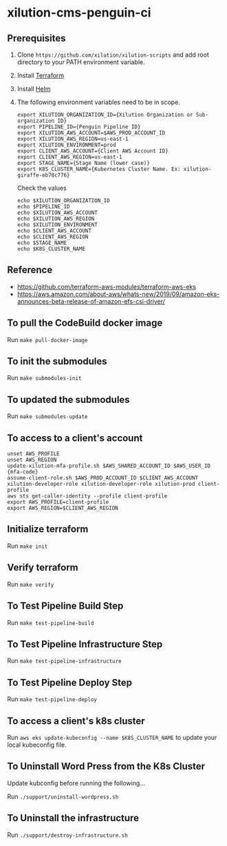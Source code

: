 # xilution-cms-penguin-ci

## Prerequisites

1. Clone `https://github.com/xilution/xilution-scripts` and add root directory to your PATH environment variable.
1. Install [Terraform](https://www.terraform.io/)
1. Install [Helm](https://helm.sh/)
1. The following environment variables need to be in scope.
    ```
    export XILUTION_ORGANIZATION_ID={Xilution Organization or Sub-organization ID}
    export PIPELINE_ID={Penguin Pipeline ID}
    export XILUTION_AWS_ACCOUNT=$AWS_PROD_ACCOUNT_ID
    export XILUTION_AWS_REGION=us-east-1
    export XILUTION_ENVIRONMENT=prod
    export CLIENT_AWS_ACCOUNT={Client AWS Account ID}
    export CLIENT_AWS_REGION=us-east-1
    export STAGE_NAME={Stage Name (lower case)}
    export K8S_CLUSTER_NAME={Kubernetes Cluster Name. Ex: xilution-giraffe-eb78c776}
    
    ```

    Check the values
    ```
    echo $XILUTION_ORGANIZATION_ID
    echo $PIPELINE_ID
    echo $XILUTION_AWS_ACCOUNT
    echo $XILUTION_AWS_REGION
    echo $XILUTION_ENVIRONMENT
    echo $CLIENT_AWS_ACCOUNT
    echo $CLIENT_AWS_REGION
    echo $STAGE_NAME
    echo $K8S_CLUSTER_NAME
    
    ```

## Reference

* https://github.com/terraform-aws-modules/terraform-aws-eks
* https://aws.amazon.com/about-aws/whats-new/2019/09/amazon-eks-announces-beta-release-of-amazon-efs-csi-driver/

## To pull the CodeBuild docker image

Run `make pull-docker-image`

## To init the submodules

Run `make submodules-init`

## To updated the submodules

Run `make submodules-update`

## To access to a client's account

```
unset AWS_PROFILE
unset AWS_REGION
update-xilution-mfa-profile.sh $AWS_SHARED_ACCOUNT_ID $AWS_USER_ID {mfa-code}
assume-client-role.sh $AWS_PROD_ACCOUNT_ID $CLIENT_AWS_ACCOUNT xilution-developer-role xilution-developer-role xilution-prod client-profile
aws sts get-caller-identity --profile client-profile
export AWS_PROFILE=client-profile
export AWS_REGION=$CLIENT_AWS_REGION

```

## Initialize terraform

Run `make init`

## Verify terraform

Run `make verify`

## To Test Pipeline Build Step

Run `make test-pipeline-build`

## To Test Pipeline Infrastructure Step

Run `make test-pipeline-infrastructure`

## To Test Pipeline Deploy Step

Run `make test-pipeline-deploy`

## To access a client's k8s cluster

Run `aws eks update-kubeconfig --name $K8S_CLUSTER_NAME` to update your local kubeconfig file.

## To Uninstall Word Press from the K8s Cluster

Update kubconfig before running the following...

Run `./support/uninstall-wordpress.sh`

## To Uninstall the infrastructure

Run `./support/destroy-infrastructure.sh`
